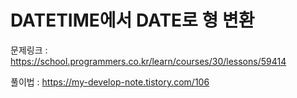 # DATETIME에서 DATE로 형 변환

문제링크 : https://school.programmers.co.kr/learn/courses/30/lessons/59414

풀이법 : https://my-develop-note.tistory.com/106

